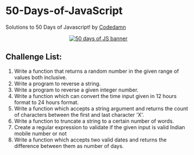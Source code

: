 # 50-Days-of-JavaScript
Solutions to 50 Days of Javascript! by [Codedamn](https://codedamn.com/)

<div align="center" >
    <a href="#"><img src="https://technoroll.org/wp-content/uploads/2020/12/Become-a-Full-Stack-Developers.jpg" alt="50 days of JS banner"></a>
</div>

## Challenge List:
1. Write a function that returns a random number in the given range of values both inclusive.
2. Write a program to reverse a string.
3. Write a program to reverse a given integer number.
4. Write a function which can convert the time input given in 12 hours format to 24 hours format.
5. Write a function which accepts a string argument and returns the count of characters between the first and last character 'X'.
6. Write a function to truncate a string to a certain number of words.
7. Create a regular expression to validate if the given input is valid Indian mobile number or not
8. Write a function which accepts two valid dates and returns the difference between them as number of days.



